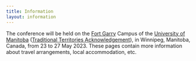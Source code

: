```yaml
---
title: Information
layout: information
---
```


The conference will be held on the [Fort Garry](https://umanitoba.ca/about-um/our-campuses) Campus of the [University of Manitoba](https://umanitoba.ca/) ([Traditional Territories Acknowledgement](https://umanitoba.ca/indigenous/sites/indigenous/files/2020-09/traditional-territories-acknowledgement-2020.pdf)), in Winnipeg, Manitoba, Canada, from 23 to 27 May 2023. These pages contain more information about travel arrangements, local accommodation, etc.